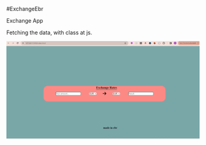 #ExchangeEbr

<p>Exchange App</p>

<p>Fetching the data, with class at js.</p>

![](exchangeEbr.gif)